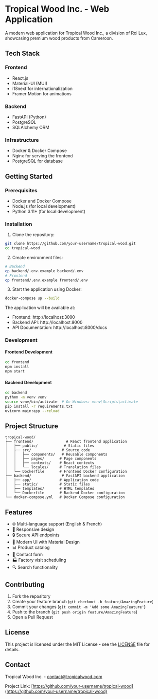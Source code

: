 # Tropical Wood Inc. - Web Application

A modern web application for Tropical Wood Inc., a division of Roi Lux, showcasing premium wood products from Cameroon.

## Tech Stack

### Frontend
- React.js
- Material-UI (MUI)
- i18next for internationalization
- Framer Motion for animations

### Backend
- FastAPI (Python)
- PostgreSQL
- SQLAlchemy ORM

### Infrastructure
- Docker & Docker Compose
- Nginx for serving the frontend
- PostgreSQL for database

## Getting Started

### Prerequisites
- Docker and Docker Compose
- Node.js (for local development)
- Python 3.11+ (for local development)

### Installation

1. Clone the repository:
```bash
git clone https://github.com/your-username/tropical-wood.git
cd tropical-wood
```

2. Create environment files:
```bash
# Backend
cp backend/.env.example backend/.env
# Frontend
cp frontend/.env.example frontend/.env
```

3. Start the application using Docker:
```bash
docker-compose up --build
```

The application will be available at:
- Frontend: http://localhost:3000
- Backend API: http://localhost:8000
- API Documentation: http://localhost:8000/docs

### Development

#### Frontend Development
```bash
cd frontend
npm install
npm start
```

#### Backend Development
```bash
cd backend
python -m venv venv
source venv/bin/activate  # On Windows: venv\Scripts\activate
pip install -r requirements.txt
uvicorn main:app --reload
```

## Project Structure

```
tropical-wood/
├── frontend/               # React frontend application
│   ├── public/            # Static files
│   ├── src/              # Source code
│   │   ├── components/   # Reusable components
│   │   ├── pages/       # Page components
│   │   ├── contexts/    # React contexts
│   │   └── locales/     # Translation files
│   └── Dockerfile       # Frontend Docker configuration
├── backend/              # FastAPI backend application
│   ├── app/             # Application code
│   ├── static/          # Static files
│   ├── templates/       # HTML templates
│   └── Dockerfile       # Backend Docker configuration
└── docker-compose.yml   # Docker Compose configuration
```

## Features

- 🌐 Multi-language support (English & French)
- 📱 Responsive design
- 🔒 Secure API endpoints
- 🎨 Modern UI with Material Design
- 📊 Product catalog
- 📝 Contact form
- 🏭 Factory visit scheduling
- 🔍 Search functionality

## Contributing

1. Fork the repository
2. Create your feature branch (`git checkout -b feature/AmazingFeature`)
3. Commit your changes (`git commit -m 'Add some AmazingFeature'`)
4. Push to the branch (`git push origin feature/AmazingFeature`)
5. Open a Pull Request

## License

This project is licensed under the MIT License - see the [LICENSE](LICENSE) file for details.

## Contact

Tropical Wood Inc. - [contact@tropicalwood.com](mailto:contact@tropicalwood.com)

Project Link: [https://github.com/your-username/tropical-wood](https://github.com/your-username/tropical-wood) 